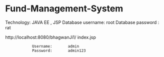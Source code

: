 # Fund-Management-System
Technology: JAVA EE , JSP
Database username: root
Database password : rat

http://localhost:8080/bhagwanJi1/
index.jsp
	
				Username:		admin
				Password:		admin123
